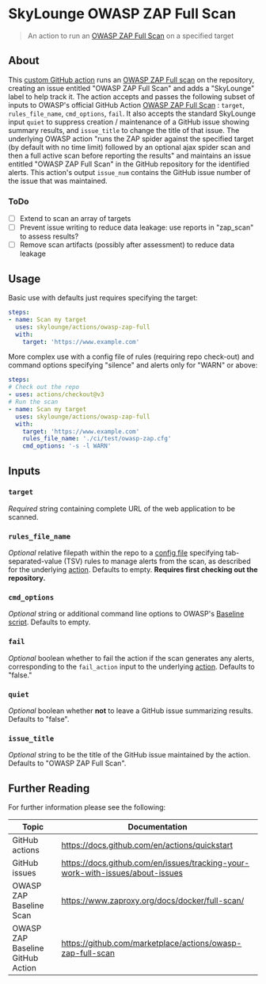 # SkyLounge OWASP ZAP Full Scan

> An action to run an [OWASP ZAP Full Scan](https://github.com/marketplace/actions/owasp-zap-full-scan) on a specified target

## About

This [custom GitHub action](https://docs.github.com/en/actions/creating-actions/about-custom-actions) runs an [OWASP ZAP Full scan](https://www.zaproxy.org/docs/docker/full-scan/) on the repository, creating an issue entitled "OWASP ZAP Full Scan" and adds a "SkyLounge" label to help track it. The action accepts and passes the following subset of inputs to OWASP's official GitHub Action [OWASP ZAP Full Scan](https://github.com/marketplace/actions/owasp-zap-full-scan) : `target`, `rules_file_name`, `cmd_options`, `fail`. It also accepts the standard SkyLounge input `quiet` to suppress creation / maintenance of a GitHub issue showing summary results, and `issue_title` to change the title of that issue. The underlying OWASP action "runs the ZAP spider against the specified target (by default with no time limit) followed by an optional ajax spider scan and then a full active scan before reporting the results" and maintains an issue entitled "OWASP ZAP Full Scan" in the GitHub repository for the identified alerts. This action's output `issue_num` contains the GitHub issue number of the issue that was maintained.

### ToDo

- [ ] Extend to scan an array of targets
- [ ] Prevent issue writing to reduce data leakage: use reports in "zap_scan" to assess results?
- [ ] Remove scan artifacts (possibly after assessment) to reduce data leakage

## Usage

Basic use with defaults just requires specifying the target:

```yaml
steps:
- name: Scan my target
  uses: skylounge/actions/owasp-zap-full
  with:
    target: 'https://www.example.com'
```

More complex use with a config file of rules (requiring repo check-out) and command options specifying "silence" and alerts only for "WARN" or above:

```yaml
steps:
# Check out the repo
- uses: actions/checkout@v3
# Run the scan
- name: Scan my target
  uses: skylounge/actions/owasp-zap-full
  with:
    target: 'https://www.example.com'
    rules_file_name: './ci/test/owasp-zap.cfg'
    cmd_options: '-s -l WARN'
```

## Inputs

### `target`

*Required* string containing complete URL of the web application to be scanned.

### `rules_file_name`

*Optional* relative filepath within the repo to a [config file](https://github.com/marketplace/actions/owasp-zap-full-scan#inputs) specifying tab-separated-value (TSV) rules to manage alerts from the scan, as described for the underlying [action](https://github.com/marketplace/actions/owasp-zap-full-scan). Defaults to empty. **Requires first checking out the repository.**

### `cmd_options`

*Optional* string or additional command line options to OWASP's [Baseline script](https://www.zaproxy.org/docs/docker/full-scan/). Defaults to empty.

### `fail`

*Optional* boolean whether to fail the action if the scan generates any alerts, corresponding to the `fail_action` input to the underlying [action](https://github.com/marketplace/actions/owasp-zap-full-scan). Defaults to "false."

### `quiet`

*Optional* boolean whether **not** to leave a GitHub issue summarizing results. Defaults to "false".

### `issue_title`

*Optional* string to be the title of the GitHub issue maintained by the action. Defaults to "OWASP ZAP Full Scan".

## Further Reading

For further information please see the following:

Topic | Documentation
------|--------------
GitHub actions | https://docs.github.com/en/actions/quickstart
GitHub issues  | https://docs.github.com/en/issues/tracking-your-work-with-issues/about-issues
OWASP ZAP Baseline Scan | https://www.zaproxy.org/docs/docker/full-scan/
OWASP ZAP Baseline GitHub Action | https://github.com/marketplace/actions/owasp-zap-full-scan
